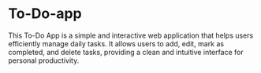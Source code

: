 # To-Do-app
This To-Do App is a simple and interactive web application that helps users efficiently manage daily tasks. It allows users to add, edit, mark as completed, and delete tasks, providing a clean and intuitive interface for personal productivity.
